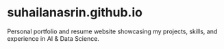 # suhailanasrin.github.io
Personal portfolio and resume website showcasing my projects, skills, and experience in AI &amp; Data Science.
